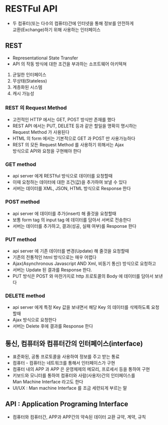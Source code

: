 # RESTFul API

- 두 컴퓨터(또는 다수의 컴퓨터)간에 인터넷을 통해 정보를 안전하게  
  교환(Exchange)하기 위해 사용하는 인터페이스

## REST

- Representational State Transfer
- API 의 작동 방식에 대한 조건을 부과하는 소프트웨어 아키텍쳐

1. 균일한 인터페이스
2. 무상태(Stateless)
3. 계층화된 시스템
4. 캐시 가능성

### REST 의 Request Method

- 고전적인 HTTP 에서는 GET, POST 방식만 존재를 했다
- REST API 에서는 PUT, DELETE 등과 같은 할일을 명확히 명시하는  
  Request Method 가 사용된다
- HTML 의 form 에서는 기본적으로 GET 과 POST 만 사용가능하다
- REST 의 모든 Request Method 를 사용하기 위해서는 Ajax  
  방식으로 API와 요청을 구현해야 한다

### GET method

- api server 에게 RESTful 방식으로 데이터를 요청할때
- 이때 요청하는 데이터에 대한 조건(값)을 추가하여 보낼 수 있다
- 서버는 데이터를 XML, JSON, HTML 방식으로 Response 한다

### POST method

- api server 에 데이터를 추가(insert) 해 줄것을 요청할때
- 보통 form tag 의 input tag 에 데이터를 담아서 서버로 전송한다
- 서버는 데이터를 추가하고, 결과(성공, 실패 여부)를 Response 한다

### PUT method

- api server 에 기존 데이터를 변경(Update) 해 줄것을 요청할때
- 기존의 전통적인 html 방식으로는 매우 어렵다
- Ajax(Asynchronous Javascript AND Xml, 비동기 통신) 방식으로 요청하고
- 서버는 Update 된 결과를 Response 한다.
- PUT 방식은 POST 와 마찬가지로 http 프로토콜의 Body 에 데이터를 담아서 보낸다

### DELETE method

- api server 에게 특정 Key 값을 보내면서 해당 Key 의 데이터를 삭제하도록 요청할때
- Ajax 방식으로 요청한다
- 서버는 Delete 후에 결과를 Response 한다

## 통신, 컴퓨터와 컴퓨터간의 인터페이스(interface)

- 표준화된, 공통 프로토콜을 사용하여 정보를 주고 받는 통료
- 컴퓨터 - 컴퓨터는 네트워크를 통해서 인터페이스가 구현
- 컴퓨터 내의 APP 과 APP 은 운영체제의 메모리, 프로세서 등을 통하여 구현
- 키보드와 모니터를 통하여 컴퓨터와 사람(사용자)간의 인터페이스를  
  Man Machine Interface 라고도 한다
- UI/UX : Man machine Interface 를 조금 세련되게 부르는 말

## API : Application Programing Interface

- 컴퓨터와 컴퓨터간, APP과 APP간의 약속된 데이터 교환 규약, 계약, 규칙

